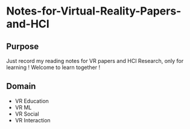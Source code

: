 # Notes-for-Virtual-Reality-Papers-and-HCI

## Purpose
Just record my reading notes for VR papers and HCI Research, only for learning !
Welcome to learn together !

## Domain

- VR Education
- VR ML
- VR Social
- VR Interaction
